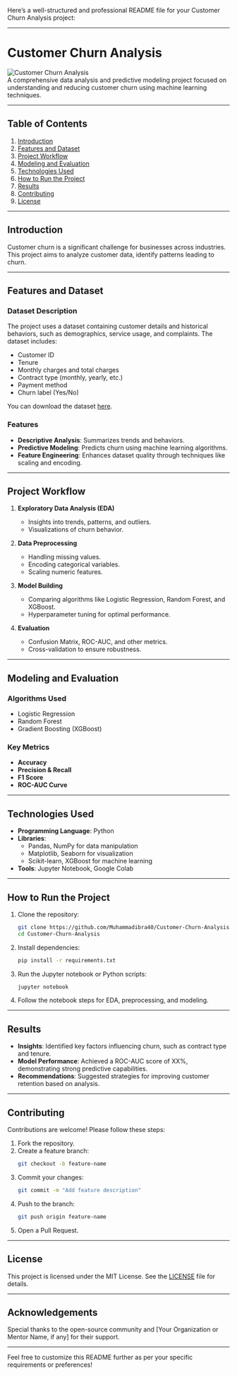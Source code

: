 Here’s a well-structured and professional README file for your Customer Churn Analysis project:

---

# **Customer Churn Analysis**

![Customer Churn Analysis](https://img.shields.io/badge/Machine%20Learning-Churn%20Analysis-blue.svg)  
A comprehensive data analysis and predictive modeling project focused on understanding and reducing customer churn using machine learning techniques.

---

## **Table of Contents**

1. [Introduction](#introduction)  
2. [Features and Dataset](#features-and-dataset)  
3. [Project Workflow](#project-workflow)  
4. [Modeling and Evaluation](#modeling-and-evaluation)  
5. [Technologies Used](#technologies-used)  
6. [How to Run the Project](#how-to-run-the-project)  
7. [Results](#results)  
8. [Contributing](#contributing)  
9. [License](#license)

---

## **Introduction**

Customer churn is a significant challenge for businesses across industries. This project aims to analyze customer data, identify patterns leading to churn.

---

## **Features and Dataset**

### **Dataset Description**
The project uses a dataset containing customer details and historical behaviors, such as demographics, service usage, and complaints. The dataset includes:  
- Customer ID  
- Tenure  
- Monthly charges and total charges  
- Contract type (monthly, yearly, etc.)  
- Payment method  
- Churn label (Yes/No)  

You can download the dataset [here](link-to-dataset-if-applicable).

### **Features**
- **Descriptive Analysis**: Summarizes trends and behaviors.  
- **Predictive Modeling**: Predicts churn using machine learning algorithms.  
- **Feature Engineering**: Enhances dataset quality through techniques like scaling and encoding.

---

## **Project Workflow**

1. **Exploratory Data Analysis (EDA)**  
   - Insights into trends, patterns, and outliers.  
   - Visualizations of churn behavior.  

2. **Data Preprocessing**  
   - Handling missing values.  
   - Encoding categorical variables.  
   - Scaling numeric features.  

3. **Model Building**  
   - Comparing algorithms like Logistic Regression, Random Forest, and XGBoost.  
   - Hyperparameter tuning for optimal performance.  

4. **Evaluation**  
   - Confusion Matrix, ROC-AUC, and other metrics.  
   - Cross-validation to ensure robustness.  

---

## **Modeling and Evaluation**

### **Algorithms Used**
- Logistic Regression  
- Random Forest  
- Gradient Boosting (XGBoost)  

### **Key Metrics**  
- **Accuracy**  
- **Precision & Recall**  
- **F1 Score**  
- **ROC-AUC Curve**

---

## **Technologies Used**

- **Programming Language**: Python  
- **Libraries**:  
  - Pandas, NumPy for data manipulation  
  - Matplotlib, Seaborn for visualization  
  - Scikit-learn, XGBoost for machine learning  
- **Tools**: Jupyter Notebook, Google Colab  

---

## **How to Run the Project**

1. Clone the repository:  
   ```bash
   git clone https://github.com/Muhammadibra40/Customer-Churn-Analysis.git
   cd Customer-Churn-Analysis
   ```
2. Install dependencies:  
   ```bash
   pip install -r requirements.txt
   ```
3. Run the Jupyter notebook or Python scripts:  
   ```bash
   jupyter notebook
   ```
4. Follow the notebook steps for EDA, preprocessing, and modeling.

---

## **Results**

- **Insights**: Identified key factors influencing churn, such as contract type and tenure.  
- **Model Performance**: Achieved a ROC-AUC score of XX%, demonstrating strong predictive capabilities.  
- **Recommendations**: Suggested strategies for improving customer retention based on analysis.

---

## **Contributing**

Contributions are welcome! Please follow these steps:  
1. Fork the repository.  
2. Create a feature branch:  
   ```bash
   git checkout -b feature-name
   ```
3. Commit your changes:  
   ```bash
   git commit -m "Add feature description"
   ```
4. Push to the branch:  
   ```bash
   git push origin feature-name
   ```
5. Open a Pull Request.

---

## **License**

This project is licensed under the MIT License. See the [LICENSE](LICENSE) file for details.

---

## **Acknowledgements**

Special thanks to the open-source community and [Your Organization or Mentor Name, if any] for their support.

---

Feel free to customize this README further as per your specific requirements or preferences!
